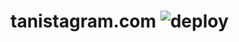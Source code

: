 # tanistagram.com ![deploy](https://github.com/1000ch/tanistagram.com/workflows/deploy/badge.svg?branch=master)

